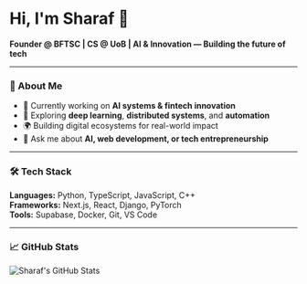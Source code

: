 # Hi, I'm Sharaf 👋  
**Founder @ BFTSC | CS @ UoB | AI & Innovation — Building the future of tech**

---

### 🚀 About Me
- 🔭 Currently working on **AI systems & fintech innovation**
- 🧠 Exploring **deep learning**, **distributed systems**, and **automation**
- 🌍 Building digital ecosystems for real-world impact  
- 💬 Ask me about **AI, web development, or tech entrepreneurship**

---

### 🛠️ Tech Stack
**Languages:** Python, TypeScript, JavaScript, C++  
**Frameworks:** Next.js, React, Django, PyTorch  
**Tools:** Supabase, Docker, Git, VS Code  

---

### 📈 GitHub Stats
![Sharaf's GitHub Stats](https://github-readme-stats.vercel.app/api?username=sharafedd&show_icons=true&theme=tokyonight)
